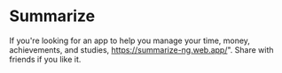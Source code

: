 # Summarize
If you're looking for an app to help you manage your time, money, achievements, and studies, https://summarize-ng.web.app/". Share with friends if you like it.
